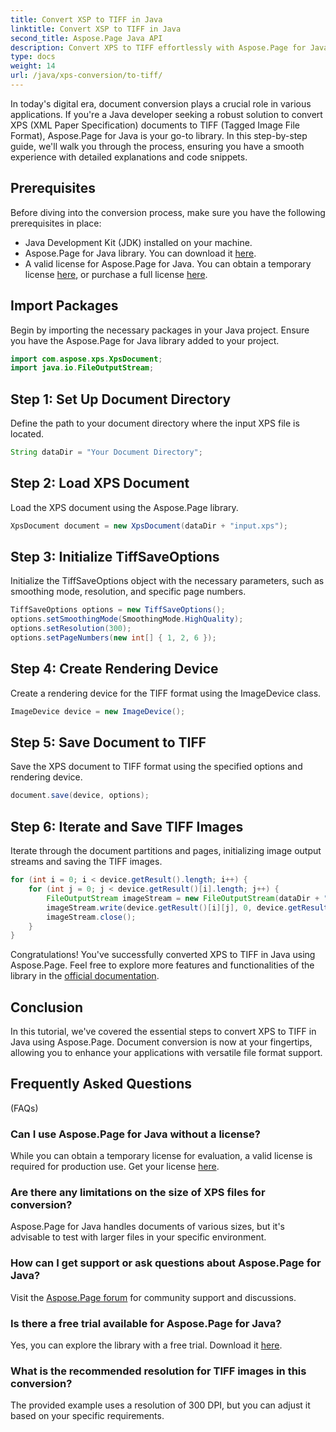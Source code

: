 ```yaml
---
title: Convert XSP to TIFF in Java
linktitle: Convert XSP to TIFF in Java
second_title: Aspose.Page Java API
description: Convert XPS to TIFF effortlessly with Aspose.Page for Java. Follow our step-by-step guide for seamless integration. Download now!
type: docs
weight: 14
url: /java/xps-conversion/to-tiff/
---
```

In today's digital era, document conversion plays a crucial role in various applications. If you're a Java developer seeking a robust solution to convert XPS (XML Paper Specification) documents to TIFF (Tagged Image File Format), Aspose.Page for Java is your go-to library. In this step-by-step guide, we'll walk you through the process, ensuring you have a smooth experience with detailed explanations and code snippets.
## Prerequisites
Before diving into the conversion process, make sure you have the following prerequisites in place:
- Java Development Kit (JDK) installed on your machine.
- Aspose.Page for Java library. You can download it [here](https://releases.aspose.com/page/java/).
- A valid license for Aspose.Page for Java. You can obtain a temporary license [here](https://purchase.aspose.com/temporary-license/), or purchase a full license [here](https://purchase.aspose.com/buy).
## Import Packages
Begin by importing the necessary packages in your Java project. Ensure you have the Aspose.Page for Java library added to your project.
```java
import com.aspose.xps.XpsDocument;
import java.io.FileOutputStream;
```
## Step 1: Set Up Document Directory
Define the path to your document directory where the input XPS file is located.
```java
String dataDir = "Your Document Directory";
```
## Step 2: Load XPS Document
Load the XPS document using the Aspose.Page library.
```java
XpsDocument document = new XpsDocument(dataDir + "input.xps");
```
## Step 3: Initialize TiffSaveOptions
Initialize the TiffSaveOptions object with the necessary parameters, such as smoothing mode, resolution, and specific page numbers.
```java
TiffSaveOptions options = new TiffSaveOptions();
options.setSmoothingMode(SmoothingMode.HighQuality);
options.setResolution(300);
options.setPageNumbers(new int[] { 1, 2, 6 });
```
## Step 4: Create Rendering Device
Create a rendering device for the TIFF format using the ImageDevice class.
```java
ImageDevice device = new ImageDevice();
```
## Step 5: Save Document to TIFF
Save the XPS document to TIFF format using the specified options and rendering device.
```java
document.save(device, options);
```
## Step 6: Iterate and Save TIFF Images
Iterate through the document partitions and pages, initializing image output streams and saving the TIFF images.
```java
for (int i = 0; i < device.getResult().length; i++) {
    for (int j = 0; j < device.getResult()[i].length; j++) {
        FileOutputStream imageStream = new FileOutputStream(dataDir + "XPStoTIFF" + "_" + (i + 1) + "_" + (j + 1) + ".tif");
        imageStream.write(device.getResult()[i][j], 0, device.getResult()[i][j].length);
        imageStream.close();
    }
}
```
Congratulations! You've successfully converted XPS to TIFF in Java using Aspose.Page. Feel free to explore more features and functionalities of the library in the [official documentation](https://reference.aspose.com/page/java/).
## Conclusion
In this tutorial, we've covered the essential steps to convert XPS to TIFF in Java using Aspose.Page. Document conversion is now at your fingertips, allowing you to enhance your applications with versatile file format support.
## Frequently Asked Questions
 (FAQs)
### Can I use Aspose.Page for Java without a license?
While you can obtain a temporary license for evaluation, a valid license is required for production use. Get your license [here](https://purchase.aspose.com/buy).
### Are there any limitations on the size of XPS files for conversion?
Aspose.Page for Java handles documents of various sizes, but it's advisable to test with larger files in your specific environment.
### How can I get support or ask questions about Aspose.Page for Java?
Visit the [Aspose.Page forum](https://forum.aspose.com/c/page/39) for community support and discussions.
### Is there a free trial available for Aspose.Page for Java?
Yes, you can explore the library with a free trial. Download it [here](https://releases.aspose.com/).
### What is the recommended resolution for TIFF images in this conversion?
The provided example uses a resolution of 300 DPI, but you can adjust it based on your specific requirements.
